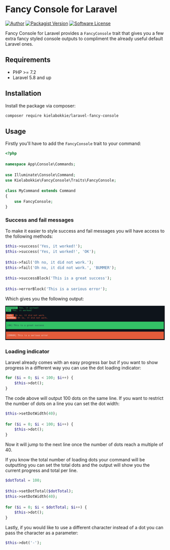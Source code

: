 # Fancy Console for Laravel

[![Author](http://img.shields.io/badge/follow-@kielabokkie-blue.svg?logo=twitter&style=flat-square)](https://twitter.com/kielabokkie)
[![Packagist Version](https://img.shields.io/packagist/v/kielabokkie/laravel-fancy-console.svg?style=flat-square)](https://packagist.org/packages/kielabokkie/laravel-fancy-console)
[![Software License](https://img.shields.io/badge/license-MIT-brightgreen.svg?style=flat-square)](LICENSE.md)

Fancy Console for Laravel provides a `FancyConsole` trait that gives you a few extra fancy styled console outputs to compliment the already useful default Laravel ones.

## Requirements

* PHP >= 7.2
* Laravel 5.8 and up

## Installation

Install the package via composer:

```bash
composer require kielabokkie/laravel-fancy-console
```

## Usage

Firstly you'll have to add the `FancyConsole` trait to your command:

```php
<?php

namespace App\Console\Commands;

use Illuminate\Console\Command;
use Kielabokkie\FancyConsole\Traits\FancyConsole;

class MyCommand extends Command
{
    use FancyConsole;
}
```

### Success and fail messages

To make it easier to style success and fail messages you will have access to the following methods:

```php
$this->success('Yes, it worked!');
$this->success('Yes, it worked!', 'OK');

$this->fail('Oh no, it did not work.');
$this->fail('Oh no, it did not work.', 'BUMMER');

$this->successBlock('This is a great success');

$this->errorBlock('This is a serious error');
```

Which gives you the following output:

<img src="./art/screenshot1.png" width="900" alt="screenshot">

### Loading indicator

Laravel already comes with an easy progress bar but if you want to show progress in a different way you can use the dot loading indicator:

```php
for ($i = 0; $i < 100; $i++) {
    $this->dot();
}
```

The code above will output 100 dots on the same line. If you want to restrict the number of dots on a line you can set the dot width:

```php
$this->setDotWidth(40);

for ($i = 0; $i < 100; $i++) {
    $this->dot();
}
```

Now it will jump to the next line once the number of dots reach a multiple of 40.

If you know the total number of loading dots your command will be outputting you can set the total dots and the output will show you the current progress and total per line.

```php
$dotTotal = 100;

$this->setDotTotal($dotTotal);
$this->setDotWidth(40);

for ($i = 0; $i < $dotTotal; $i++) {
    $this->dot();
}
```

Lastly, if you would like to use a different character instead of a dot you can pass the character as a parameter:

```php
$this->dot('-');
```
